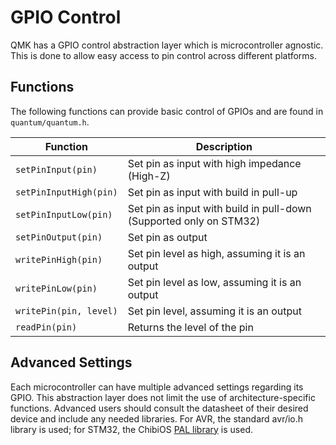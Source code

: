# GPIO Control

QMK has a GPIO control abstraction layer which is microcontroller agnostic. This is done to allow easy access to pin control across different platforms.

## Functions

The following functions can provide basic control of GPIOs and are found in `quantum/quantum.h`.

|Function              |Description                                                       |
|----------------------|------------------------------------------------------------------|
|`setPinInput(pin)`    |Set pin as input with high impedance (High-Z)                     |
|`setPinInputHigh(pin)`|Set pin as input with build in pull-up                            |
|`setPinInputLow(pin)` |Set pin as input with build in pull-down (Supported only on STM32)|
|`setPinOutput(pin)`   |Set pin as output                                                 |
|`writePinHigh(pin)`   |Set pin level as high, assuming it is an output                   |
|`writePinLow(pin)`    |Set pin level as low, assuming it is an output                    |
|`writePin(pin, level)`|Set pin level, assuming it is an output                           |
|`readPin(pin)`        |Returns the level of the pin                                      |

## Advanced Settings

Each microcontroller can have multiple advanced settings regarding its GPIO. This abstraction layer does not limit the use of architecture-specific functions. Advanced users should consult the datasheet of their desired device and include any needed libraries. For AVR, the standard avr/io.h library is used; for STM32, the ChibiOS [PAL library](http://chibios.sourceforge.net/docs3/hal/group___p_a_l.html) is used.

